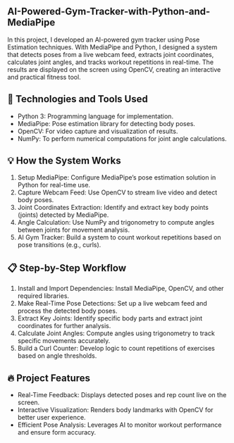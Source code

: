 ## AI-Powered-Gym-Tracker-with-Python-and-MediaPipe

In this project, I developed an AI-powered gym tracker using Pose Estimation techniques. With MediaPipe and Python, I designed a system that detects poses from a live webcam feed, extracts joint coordinates, calculates joint angles, and tracks workout repetitions in real-time. The results are displayed on the screen using OpenCV, creating an interactive and practical fitness tool.

## 🔧 Technologies and Tools Used
- Python 3: Programming language for implementation.
- MediaPipe: Pose estimation library for detecting body poses.
- OpenCV: For video capture and visualization of results.
- NumPy: To perform numerical computations for joint angle calculations.

## 💡 How the System Works
1. Setup MediaPipe: Configure MediaPipe’s pose estimation solution in Python for real-time use.
2. Capture Webcam Feed: Use OpenCV to stream live video and detect body poses.
3. Joint Coordinates Extraction: Identify and extract key body points (joints) detected by MediaPipe.
4. Angle Calculation: Use NumPy and trigonometry to compute angles between joints for movement analysis.
5. AI Gym Tracker: Build a system to count workout repetitions based on pose transitions (e.g., curls).

## 📋 Step-by-Step Workflow
1. Install and Import Dependencies: Install MediaPipe, OpenCV, and other required libraries.
2. Make Real-Time Pose Detections: Set up a live webcam feed and process the detected body poses.
3. Extract Key Joints: Identify specific body parts and extract joint coordinates for further analysis.
4. Calculate Joint Angles: Compute angles using trigonometry to track specific movements accurately.
5. Build a Curl Counter: Develop logic to count repetitions of exercises based on angle thresholds.

## 🔥 Project Features
- Real-Time Feedback: Displays detected poses and rep count live on the screen.
- Interactive Visualization: Renders body landmarks with OpenCV for better user experience.
- Efficient Pose Analysis: Leverages AI to monitor workout performance and ensure form accuracy.
